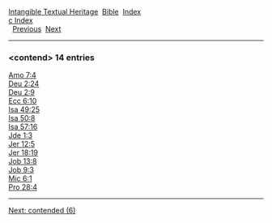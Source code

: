 [Intangible Textual Heritage](../../index)  [Bible](../index) 
[Index](index)   
[c Index](_c_)  
  [Previous](c02514)  [Next](c02516) 

------------------------------------------------------------------------

### &lt;contend&gt; 14 entries

[Amo 7:4](../kjv/amo007.htm#004)  
[Deu 2:24](../kjv/deu002.htm#024)  
[Deu 2:9](../kjv/deu002.htm#009)  
[Ecc 6:10](../kjv/ecc006.htm#010)  
[Isa 49:25](../kjv/isa049.htm#025)  
[Isa 50:8](../kjv/isa050.htm#008)  
[Isa 57:16](../kjv/isa057.htm#016)  
[Jde 1:3](../kjv/jde001.htm#003)  
[Jer 12:5](../kjv/jer012.htm#005)  
[Jer 18:19](../kjv/jer018.htm#019)  
[Job 13:8](../kjv/job013.htm#008)  
[Job 9:3](../kjv/job009.htm#003)  
[Mic 6:1](../kjv/mic006.htm#001)  
[Pro 28:4](../kjv/pro028.htm#004)  

------------------------------------------------------------------------

[Next: contended (6)](c02516)
